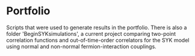 # Portfolio
Scripts that were used to generate results in the portfolio. There is also a folder 'BeginSYKsimulations', a current project comparing two-point correlation functions and out-of-time-order correlators for the SYK model using normal and non-normal fermion-interaction couplings. 
